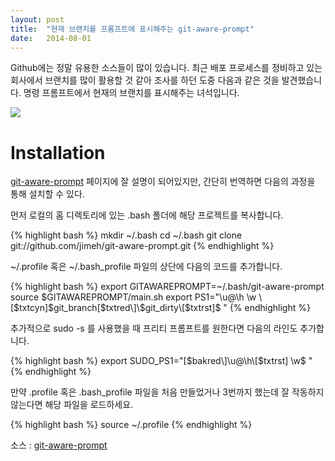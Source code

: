 ```yaml
---
layout: post
title:  "현재 브랜치를 프롬프트에 표시해주는 git-aware-prompt"
date:   2014-08-01
---
```


Github에는 정말 유용한 소스들이 많이 있습니다. 최근 배포 프로세스를 정비하고 있는 회사에서 브랜치를 많이 활용할 것 같아 조사를 하던 도중 다음과 같은 것을 발견했습니다. 명령 프롬프트에서 현재의 브랜치를 표시해주는 녀석입니다.

<img src="https://camo.githubusercontent.com/10ac3481302ea892484f443aa6fe6b57fe81f181/68747470733a2f2f7261772e6769746875622e636f6d2f6a696d65682f6769742d61776172652d70726f6d70742f6d61737465722f707265766965772e706e67" />

# Installation

[git-aware-prompt](https://github.com/jimeh/git-aware-prompt) 페이지에 잘 설명이 되어있지만, 간단히 번역하면 다음의 과정을 통해 설치할 수 있다.

먼저 로컬의 홈 디렉토리에 있는 .bash 폴더에 해당 프로젝트를 복사합니다.

{% highlight bash %}
mkdir ~/.bash
cd ~/.bash
git clone git://github.com/jimeh/git-aware-prompt.git
{% endhighlight %}

~/.profile 혹은 ~/.bash_profile 파일의 상단에 다음의 코드를 추가합니다.

{% highlight bash %}
export GITAWAREPROMPT=~/.bash/git-aware-prompt
source $GITAWAREPROMPT/main.sh
export PS1="\u@\h \w \[$txtcyn\]\$git_branch\[$txtred\]\$git_dirty\[$txtrst\]\$ "
{% endhighlight %}

추가적으로 sudo -s 를 사용했을 때 프리티 프롬프트를 원한다면 다음의 라인도 추가합니다.

{% highlight bash %}
export SUDO_PS1="\[$bakred\]\u@\h\[$txtrst\] \w\$ "
{% endhighlight %}

만약 .profile 혹은 .bash_profile 파일을 처음 만들었거나 3번까지 했는데 잘 작동하지 않는다면
해당 파일을 로드하세요.

{% highlight bash %}
source ~/.profile
{% endhighlight %}

소스 : [git-aware-prompt](https://github.com/jimeh/git-aware-prompt)
